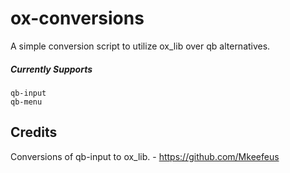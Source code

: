 # ox-conversions
A simple conversion script to utilize ox_lib over qb alternatives. 
##### Currently Supports
```
qb-input
qb-menu
```

## Credits
Conversions of qb-input to ox_lib. - https://github.com/Mkeefeus
